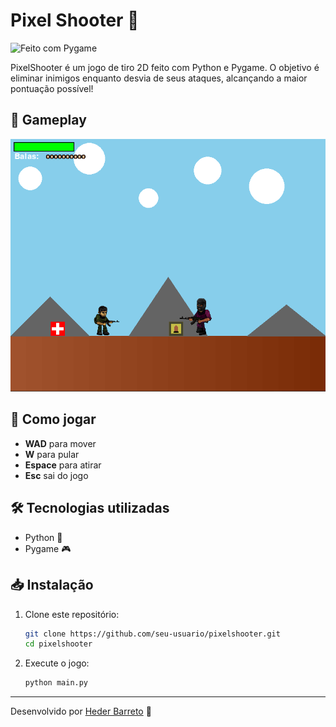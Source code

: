 # Pixel Shooter 🎯

![Feito com Pygame](https://img.shields.io/badge/Feito%20com-Pygame-blue)

PixelShooter é um jogo de tiro 2D feito com Python e Pygame. O objetivo é eliminar inimigos enquanto desvia de seus ataques, alcançando a maior pontuação possível!

## 📸 Gameplay

![Gameplay](/assets/img/print/Captura%20de%20tela.png)

## 🚀 Como jogar
- **WAD** para mover
- **W** para pular
- **Espace** para atirar
- **Esc** sai do jogo

## 🛠 Tecnologias utilizadas
- Python 🐍
- Pygame 🎮

## 📥 Instalação

1. Clone este repositório:
   ```sh
   git clone https://github.com/seu-usuario/pixelshooter.git
   cd pixelshooter
   ```
2. Execute o jogo:
   ```sh
   python main.py
   ```

---
Desenvolvido por [Heder Barreto](https://github.com/hederblz) 🚀

